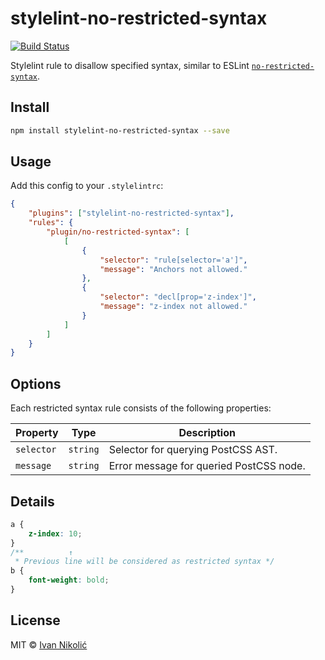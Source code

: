 # stylelint-no-restricted-syntax

[![Build Status][ci-img]][ci]

Stylelint rule to disallow specified syntax, similar to ESLint
[`no-restricted-syntax`](https://eslint.org/docs/rules/no-restricted-syntax).

## Install

```sh
npm install stylelint-no-restricted-syntax --save
```

## Usage

Add this config to your `.stylelintrc`:

```json
{
	"plugins": ["stylelint-no-restricted-syntax"],
	"rules": {
		"plugin/no-restricted-syntax": [
			[
				{
					"selector": "rule[selector='a']",
					"message": "Anchors not allowed."
				},
				{
					"selector": "decl[prop='z-index']",
					"message": "z-index not allowed."
				}
			]
		]
	}
}
```

## Options

Each restricted syntax rule consists of the following properties:

| Property   | Type     | Description                             |
| ---------- | -------- | --------------------------------------- |
| `selector` | `string` | Selector for querying PostCSS AST.      |
| `message`  | `string` | Error message for queried PostCSS node. |

## Details

```css
a {
	z-index: 10;
}
/**          ↑
 * Previous line will be considered as restricted syntax */
b {
	font-weight: bold;
}
```

## License

MIT © [Ivan Nikolić](http://ivannikolic.com)

<!-- prettier-ignore-start -->

[ci]: https://github.com/niksy/stylelint-no-restricted-syntax/actions?query=workflow%3ACI
[ci-img]: https://github.com/niksy/stylelint-no-restricted-syntax/workflows/CI/badge.svg?branch=master

<!-- prettier-ignore-end -->
